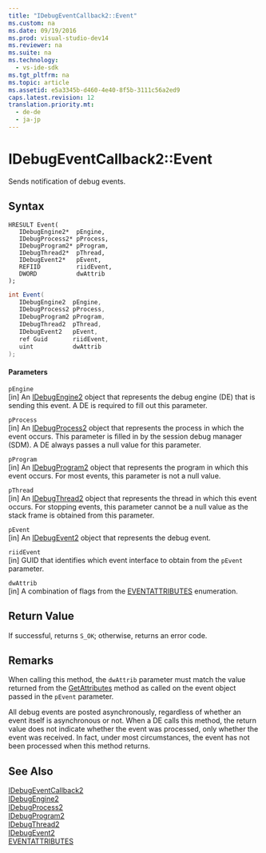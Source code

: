 ```yaml
---
title: "IDebugEventCallback2::Event"
ms.custom: na
ms.date: 09/19/2016
ms.prod: visual-studio-dev14
ms.reviewer: na
ms.suite: na
ms.technology: 
  - vs-ide-sdk
ms.tgt_pltfrm: na
ms.topic: article
ms.assetid: e5a3345b-d460-4e40-8f5b-3111c56a2ed9
caps.latest.revision: 12
translation.priority.mt: 
  - de-de
  - ja-jp
---
```

# IDebugEventCallback2::Event
Sends notification of debug events.  
  
## Syntax  
  
```cpp#  
HRESULT Event(   
   IDebugEngine2*  pEngine,  
   IDebugProcess2* pProcess,  
   IDebugProgram2* pProgram,  
   IDebugThread2*  pThread,  
   IDebugEvent2*   pEvent,  
   REFIID          riidEvent,  
   DWORD           dwAttrib  
);  
```  
  
```c#  
int Event(   
   IDebugEngine2  pEngine,  
   IDebugProcess2 pProcess,  
   IDebugProgram2 pProgram,  
   IDebugThread2  pThread,  
   IDebugEvent2   pEvent,  
   ref Guid       riidEvent,  
   uint           dwAttrib  
);  
```  
  
#### Parameters  
 `pEngine`  
 [in] An [IDebugEngine2](../vs140/IDebugEngine2.md) object that represents the debug engine (DE) that is sending this event. A DE is required to fill out this parameter.  
  
 `pProcess`  
 [in] An [IDebugProcess2](../vs140/IDebugProcess2.md) object that represents the process in which the event occurs. This parameter is filled in by the session debug manager (SDM). A DE always passes a null value for this parameter.  
  
 `pProgram`  
 [in] An [IDebugProgram2](../vs140/IDebugProgram2.md) object that represents the program in which this event occurs. For most events, this parameter is not a null value.  
  
 `pThread`  
 [in] An [IDebugThread2](../vs140/IDebugThread2.md) object that represents the thread in which this event occurs. For stopping events, this parameter cannot be a null value as the stack frame is obtained from this parameter.  
  
 `pEvent`  
 [in] An [IDebugEvent2](../vs140/IDebugEvent2.md) object that represents the debug event.  
  
 `riidEvent`  
 [in] GUID that identifies which event interface to obtain from the `pEvent` parameter.  
  
 `dwAttrib`  
 [in] A combination of flags from the [EVENTATTRIBUTES](../vs140/EVENTATTRIBUTES.md) enumeration.  
  
## Return Value  
 If successful, returns `S_OK`; otherwise, returns an error code.  
  
## Remarks  
 When calling this method, the `dwAttrib` parameter must match the value returned from the [GetAttributes](../vs140/IDebugEvent2--GetAttributes.md) method as called on the event object passed in the `pEvent` parameter.  
  
 All debug events are posted asynchronously, regardless of whether an event itself is asynchronous or not. When a DE calls this method, the return value does not indicate whether the event was processed, only whether the event was received. In fact, under most circumstances, the event has not been processed when this method returns.  
  
## See Also  
 [IDebugEventCallback2](../Topic/IDebugEventCallback2.md)   
 [IDebugEngine2](../vs140/IDebugEngine2.md)   
 [IDebugProcess2](../vs140/IDebugProcess2.md)   
 [IDebugProgram2](../vs140/IDebugProgram2.md)   
 [IDebugThread2](../vs140/IDebugThread2.md)   
 [IDebugEvent2](../vs140/IDebugEvent2.md)   
 [EVENTATTRIBUTES](../vs140/EVENTATTRIBUTES.md)